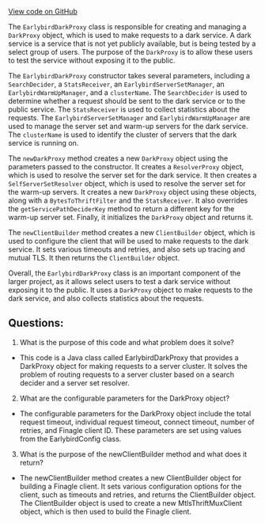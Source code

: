 [View code on GitHub](https://github.com/misbahsy/the-algorithm/src/java/com/twitter/search/earlybird/EarlybirdDarkProxy.java)

The `EarlybirdDarkProxy` class is responsible for creating and managing a `DarkProxy` object, which is used to make requests to a dark service. A dark service is a service that is not yet publicly available, but is being tested by a select group of users. The purpose of the `DarkProxy` is to allow these users to test the service without exposing it to the public.

The `EarlybirdDarkProxy` constructor takes several parameters, including a `SearchDecider`, a `StatsReceiver`, an `EarlybirdServerSetManager`, an `EarlybirdWarmUpManager`, and a `clusterName`. The `SearchDecider` is used to determine whether a request should be sent to the dark service or to the public service. The `StatsReceiver` is used to collect statistics about the requests. The `EarlybirdServerSetManager` and `EarlybirdWarmUpManager` are used to manage the server set and warm-up servers for the dark service. The `clusterName` is used to identify the cluster of servers that the dark service is running on.

The `newDarkProxy` method creates a new `DarkProxy` object using the parameters passed to the constructor. It creates a `ResolverProxy` object, which is used to resolve the server set for the dark service. It then creates a `SelfServerSetResolver` object, which is used to resolve the server set for the warm-up servers. It creates a new `DarkProxy` object using these objects, along with a `BytesToThriftFilter` and the `StatsReceiver`. It also overrides the `getServicePathDeciderKey` method to return a different key for the warm-up server set. Finally, it initializes the `DarkProxy` object and returns it.

The `newClientBuilder` method creates a new `ClientBuilder` object, which is used to configure the client that will be used to make requests to the dark service. It sets various timeouts and retries, and also sets up tracing and mutual TLS. It then returns the `ClientBuilder` object.

Overall, the `EarlybirdDarkProxy` class is an important component of the larger project, as it allows select users to test a dark service without exposing it to the public. It uses a `DarkProxy` object to make requests to the dark service, and also collects statistics about the requests.
## Questions: 
 1. What is the purpose of this code and what problem does it solve? 
- This code is a Java class called EarlybirdDarkProxy that provides a DarkProxy object for making requests to a server cluster. It solves the problem of routing requests to a server cluster based on a search decider and a server set resolver.

2. What are the configurable parameters for the DarkProxy object? 
- The configurable parameters for the DarkProxy object include the total request timeout, individual request timeout, connect timeout, number of retries, and Finagle client ID. These parameters are set using values from the EarlybirdConfig class.

3. What is the purpose of the newClientBuilder method and what does it return? 
- The newClientBuilder method creates a new ClientBuilder object for building a Finagle client. It sets various configuration options for the client, such as timeouts and retries, and returns the ClientBuilder object. The ClientBuilder object is used to create a new MtlsThriftMuxClient object, which is then used to build the Finagle client.